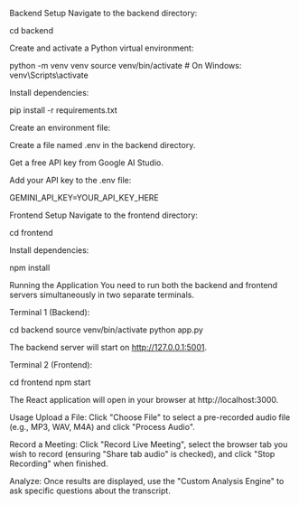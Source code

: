 Backend Setup
Navigate to the backend directory:

cd backend

Create and activate a Python virtual environment:

python -m venv venv
source venv/bin/activate  # On Windows: venv\Scripts\activate

Install dependencies:

pip install -r requirements.txt

Create an environment file:

Create a file named .env in the backend directory.

Get a free API key from Google AI Studio.

Add your API key to the .env file:

GEMINI_API_KEY=YOUR_API_KEY_HERE

Frontend Setup
Navigate to the frontend directory:

cd frontend

Install dependencies:

npm install

Running the Application
You need to run both the backend and frontend servers simultaneously in two separate terminals.

Terminal 1 (Backend):

cd backend
source venv/bin/activate
python app.py

The backend server will start on http://127.0.0.1:5001.

Terminal 2 (Frontend):

cd frontend
npm start

The React application will open in your browser at http://localhost:3000.

Usage
Upload a File: Click "Choose File" to select a pre-recorded audio file (e.g., MP3, WAV, M4A) and click "Process Audio".

Record a Meeting: Click "Record Live Meeting", select the browser tab you wish to record (ensuring "Share tab audio" is checked), and click "Stop Recording" when finished.

Analyze: Once results are displayed, use the "Custom Analysis Engine" to ask specific questions about the transcript.
